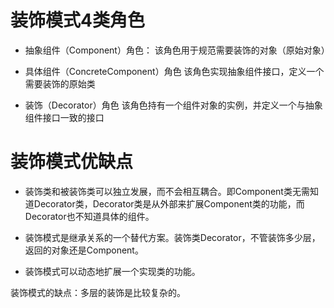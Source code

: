 # 装饰模式4类角色

* 抽象组件（Component）角色：
该角色用于规范需要装饰的对象（原始对象）

* 具体组件（ConcreteComponent）角色
该角色实现抽象组件接口，定义一个需要装饰的原始类

* 装饰（Decorator）角色
该角色持有一个组件对象的实例，并定义一个与抽象组件接口一致的接口

# 装饰模式优缺点

* 装饰类和被装饰类可以独立发展，而不会相互耦合。即Component类无需知道Decorator类，Decorator类是从外部来扩展Component类的功能，而Decorator也不知道具体的组件。

* 装饰模式是继承关系的一个替代方案。装饰类Decorator，不管装饰多少层，返回的对象还是Component。

* 装饰模式可以动态地扩展一个实现类的功能。

装饰模式的缺点：多层的装饰是比较复杂的。
